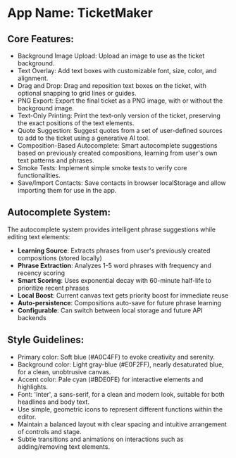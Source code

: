 # **App Name**: TicketMaker

## Core Features:

- Background Image Upload: Upload an image to use as the ticket background.
- Text Overlay: Add text boxes with customizable font, size, color, and alignment.
- Drag and Drop: Drag and reposition text boxes on the ticket, with optional snapping to grid lines or guides.
- PNG Export: Export the final ticket as a PNG image, with or without the background image.
- Text-Only Printing: Print the text-only version of the ticket, preserving the exact positions of the text elements.
- Quote Suggestion: Suggest quotes from a set of user-defined sources to add to the ticket using a generative AI tool.
- Composition-Based Autocomplete: Smart autocomplete suggestions based on previously created compositions, learning from user's own text patterns and phrases.
- Smoke Tests: Implement simple smoke tests to verify core functionalities.
- Save/Import Contacts: Save contacts in browser localStorage and allow importing them for use in the app.

## Autocomplete System:

The autocomplete system provides intelligent phrase suggestions while editing text elements:

- **Learning Source**: Extracts phrases from user's previously created compositions (stored locally)
- **Phrase Extraction**: Analyzes 1-5 word phrases with frequency and recency scoring
- **Smart Scoring**: Uses exponential decay with 60-minute half-life to prioritize recent phrases
- **Local Boost**: Current canvas text gets priority boost for immediate reuse
- **Auto-persistence**: Compositions auto-save for future phrase learning
- **Configurable**: Can switch between local storage and future API backends

## Style Guidelines:

- Primary color: Soft blue (#A0C4FF) to evoke creativity and serenity.
- Background color: Light gray-blue (#E0F2FF), nearly desaturated blue, for a clean, unobtrusive canvas.
- Accent color: Pale cyan (#BDE0FE) for interactive elements and highlights.
- Font: 'Inter', a sans-serif, for a clean and modern look, suitable for both headlines and body text.
- Use simple, geometric icons to represent different functions within the editor.
- Maintain a balanced layout with clear spacing and intuitive arrangement of controls and stage.
- Subtle transitions and animations on interactions such as adding/removing text elements.
